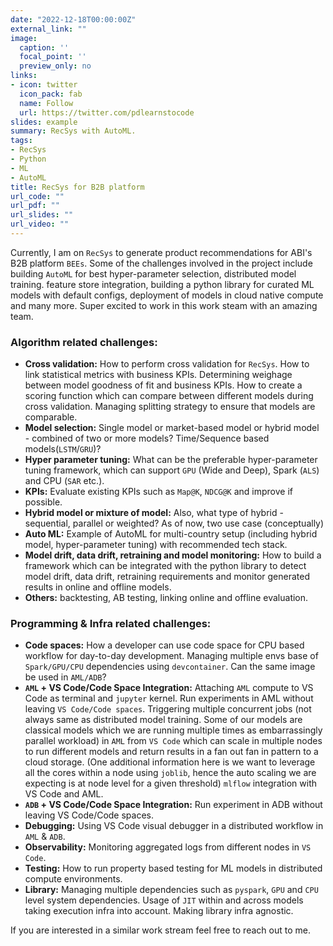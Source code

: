 ```yaml
---
date: "2022-12-18T00:00:00Z"
external_link: ""
image:
  caption: ''
  focal_point: ''
  preview_only: no
links:
- icon: twitter
  icon_pack: fab
  name: Follow
  url: https://twitter.com/pdlearnstocode
slides: example
summary: RecSys with AutoML.
tags:
- RecSys
- Python
- ML
- AutoML
title: RecSys for B2B platform
url_code: ""
url_pdf: ""
url_slides: ""
url_video: ""
---
```


Currently, I am on `RecSys` to generate product recommendations for ABI's B2B platform `BEEs`. Some of the challenges involved in the project include building `AutoML` for best hyper-parameter selection, distributed model training. feature store integration, building a python library for curated ML models with default configs, deployment of models in cloud native compute and many more. Super excited to work in this work steam with an amazing team.


### __Algorithm related challenges:__

* __Cross validation:__ How to perform cross validation for `RecSys`. How to link statistical metrics with business KPIs. Determining weighage between model goodness of fit and business KPIs. How to create a scoring function which can compare between different models during cross validation. Managing splitting strategy to ensure that models are comparable.
* __Model selection:__ Single model or market-based model or hybrid model - combined of two or more models? Time/Sequence based models(`LSTM`/`GRU`)?
* __Hyper parameter tuning:__ What can be the preferable hyper-parameter tuning framework, which can support `GPU` (Wide and Deep), Spark (`ALS`) and CPU (`SAR` etc.).
* __KPIs:__ Evaluate existing KPIs such as `Map@K`, `NDCG@K` and improve if possible.
* __Hybrid model or mixture of model:__ Also, what type of hybrid - sequential, parallel or weighted? As of now, two use case (conceptually)
* __Auto ML:__ Example of AutoML for multi-country setup (including hybrid model, hyper-parameter tuning) with recommended tech stack.
* __Model drift, data drift, retraining and model monitoring:__ How to build a framework which can be integrated with the python library to detect model drift, data drift, retraining requirements and monitor generated results in online and offline models.
* __Others:__ backtesting, AB testing, linking online and offline evaluation.


### __Programming & Infra related challenges:__

* __Code spaces:__ How a developer can use code space for CPU based workflow for day-to-day development. Managing multiple envs base of `Spark/GPU/CPU` dependencies using `devcontainer`. Can the same image be used in `AML/ADB`?
* __`AML` + VS Code/Code Space Integration:__ Attaching `AML` compute to VS Code as terminal and `jupyter` kernel. Run experiments in AML without leaving `VS Code/Code spaces`. Triggering multiple concurrent jobs (not always same as distributed model training. Some of our models are classical models which we are running multiple times as embarrassingly parallel workload) in `AML` from `VS Code` which can scale in multiple nodes to run different models and return results in a fan out fan in pattern to a cloud storage. (One additional information here is we want to leverage all the cores within a node using `joblib`, hence the auto scaling we are expecting is at node level for a given threshold) `mlflow` integration with VS Code and AML.
* __`ADB` + VS Code/Code Space Integration:__ Run experiment in ADB without leaving VS Code/Code spaces.
* __Debugging:__ Using VS Code visual debugger in a distributed workflow in `AML` & `ADB`.
* __Observability:__ Monitoring aggregated logs from different nodes in `VS Code`.
* __Testing:__ How to run property based testing for ML models in distributed compute environments.
* __Library:__ Managing multiple dependencies such as `pyspark`, `GPU` and `CPU` level system dependencies. Usage of `JIT` within and across models taking execution infra into account. Making library infra agnostic.


If you are interested in a similar work stream feel free to reach out to me.